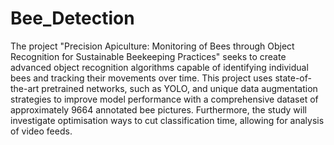 # Bee_Detection
The project "Precision Apiculture: Monitoring of Bees through Object Recognition for Sustainable Beekeeping Practices" seeks to create advanced object recognition algorithms capable of identifying individual bees and tracking their movements over time. This project uses state-of-the-art pretrained networks, such as YOLO, and unique data augmentation strategies to improve model performance with a comprehensive dataset of approximately 9664 annotated bee pictures. Furthermore, the study will investigate optimisation ways to cut classification time, allowing for analysis of video feeds.
